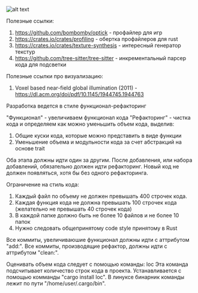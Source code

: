 ![alt text](https://github.com/rewin123/SpaceSandbox/blob/main/image.png?raw=true)

Полезные ссылки:
1. https://github.com/bombomby/optick - профайлер для игр
2. https://crates.io/crates/profiling - обертка профайлеров для rust
3. https://crates.io/crates/texture-synthesis - интересный генератор текстур
4. https://github.com/tree-sitter/tree-sitter - инкрементальный парсер кода для подсветки

Полезные ссылки про визуализацию:

1. Voxel based near-field global illumination (2011) - https://dl.acm.org/doi/pdf/10.1145/1944745.1944763

Разработка ведется в стиле функционал-рефакторинг

"Функционал" - увеличиваем функционал кода
"Рефакторинг" - чистка кода и определяем как можно уменьшить объем кода, выделив:
1. Общие куски кода, которые можно представить в виде функции
2. Уменьшение объема и модульности кода за счет абстракций на основе trait

Оба этапа должны идти один за другим. После добавления, или набора добавлений, обязательно должен идти рефакторинг. 
Новый код не должен появляться, хотя бы без одного рефакторинга.

Ограничение на стиль кода:

1. Каждый файл по объему не должен превышать 400 строчек кода.
2. Каждая функция кода не должна превышать 100 строчек кода (желательно не превышать 40 строчек кода)
3. В каждой папке должно быть не более 10 файлов и не более 10 папок
4. Нужно следовать общепринятому code style принятому в Rust

Все коммиты, увеличиваюшие функционал должны идти с аттрибутом "add:".
Все коммиты, производящие рефактор, должны идти с аттрибутом "clean:".

Оценивать объем кода следует с помощью команды: loc
Эта команда подсчитывает количество строк кода в проекта.
Устанавливается с помощью комманды "cargo install loc".
В линуксе бинарник команды лежит по пути "/home/user/.cargo/bin".
